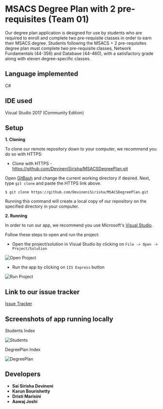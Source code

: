 # MSACS Degree Plan with 2 pre-requisites (Team 01)

Our degree plan application is designed for use by students who are required to enroll and complete two pre-requisite classes in order to earn their MSACS degree. Students following the MSACS + 2 pre-requisites degree plan must complete two pre-requisite classes, Network Fundamentals (44-356) and Database (44-460), with a satisfactory grade along with eleven degree-specific classes. 

## Language implemented 

C#

## IDE used

Visual Studio 2017 (Community Edition)  

## Setup

**1. Cloning**

To clone our remote repository down to your computer, we recommend you do so with HTTPS:

- Clone with HTTPS - https://github.com/DevineniSirisha/MSACSDegreePlan.git

Open [GitBash](https://gitforwindows.org/) and change the current working directory if desired. Next, type `git clone` and paste the HTTPS link above. 

```$ git clone https://github.com/DevineniSirisha/MSACSDegreePlan.git```

Running this command will create a local copy of our repository on the specified directory in your computer.

**2. Running**

In order to run our app, we recommend you use Microsoft's [Visual Studio](https://visualstudio.microsoft.com/).

Follow these steps to open and run the project:

- Open the project/solution in Visual Studio by clicking on `File -> Open -> Project/Solution`

![Open Project](https://user-images.githubusercontent.com/31771293/54852276-6db95000-4cba-11e9-95c9-2b0dfdc0c06c.png)  

- Run the app by clicking on `IIS Express` button

![Run Project](https://user-images.githubusercontent.com/31771293/54852278-70b44080-4cba-11e9-95d6-3f0d74636e82.png)  


## Link to our issue tracker

[Issue Tracker](https://github.com/DevineniSirisha/MSACSDegreePlan/issues)

## Screenshots of app running locally 

Students Index  

![Students](https://user-images.githubusercontent.com/31771293/54783017-4e54f100-4bee-11e9-9e62-415dbb81941e.PNG)  

DegreePlan Index  

![DegreePlan](https://user-images.githubusercontent.com/31771293/54783142-98d66d80-4bee-11e9-8e9a-0fc9ccafd8e3.PNG)  

## Developers
- **Sai Sirisha Devineni**  
- **Karun Bourishetty**  
- **Dristi Marisini**  
- **Aawaj Joshi**  
